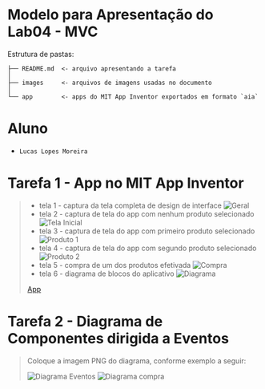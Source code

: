 # Modelo para Apresentação do Lab04 - MVC

Estrutura de pastas:

~~~
├── README.md  <- arquivo apresentando a tarefa
│
├── images     <- arquivos de imagens usadas no documento
│
└── app        <- apps do MIT App Inventor exportados em formato `aia`
~~~

# Aluno
* `Lucas Lopes Moreira`

# Tarefa 1 - App no MIT App Inventor

> * tela 1 - captura da tela completa de design de interface
![Geral](imagens/geral.PNG)
> * tela 2 - captura de tela do app com nenhum produto selecionado
>![Tela Inicial](imagens/tela%20inicial.PNG)
> * tela 3 - captura de tela do app com primeiro produto selecionado
![Produto 1](imagens/placa%20de%20vide.PNG)
> * tela 4 - captura de tela do app com segundo produto selecionado
![Produto 2](imagens/dinossauro%20tela.PNG)
> * tela 5 - compra de um dos produtos efetivada
![Compra](imagens/exemplo%20de%20compra.PNG)
> * tela 6 - diagrama de blocos do aplicativo
![Diagrama](imagens/firstviewbuttons.PNG)
>
> [App](https://github.com/LucasLopesMoreira/component2learn/blob/master/labs/2022/04-mvc/solucoes/LucasLopesMoreira/app/lab4%20(2).aia)

# Tarefa 2 - Diagrama de Componentes dirigida a Eventos

> Coloque a imagem PNG do diagrama, conforme exemplo a seguir:
>
> ![Diagrama Eventos](imagens/logica%20pag%20inicial.PNG)
> ![Diagrama compra](imagens/comprar.PNG)
